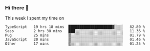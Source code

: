 ### Hi there 👋

<!--
**qiruohan/qiruohan** is a ✨ _special_ ✨ repository because its `README.md` (this file) appears on your GitHub profile.

Here are some ideas to get you started:

- 🔭 I’m currently working on ...
- 🌱 I’m currently learning ...
- 👯 I’m looking to collaborate on ...
- 🤔 I’m looking for help with ...
- 💬 Ask me about ...
- 📫 How to reach me: ...
- 😄 Pronouns: ...
- ⚡ Fun fact: ...
-->

This week I spent my time on 
<!--START_SECTION:waka-->
```text
TypeScript   19 hrs 18 mins  ████████████████████▓░░░░   82.80 % 
Sass         2 hrs 38 mins   ███░░░░░░░░░░░░░░░░░░░░░░   11.36 % 
Pug          25 mins         ▒░░░░░░░░░░░░░░░░░░░░░░░░   01.79 % 
JavaScript   20 mins         ▒░░░░░░░░░░░░░░░░░░░░░░░░   01.46 % 
Other        17 mins         ▒░░░░░░░░░░░░░░░░░░░░░░░░   01.25 % 
```
<!--END_SECTION:waka-->
